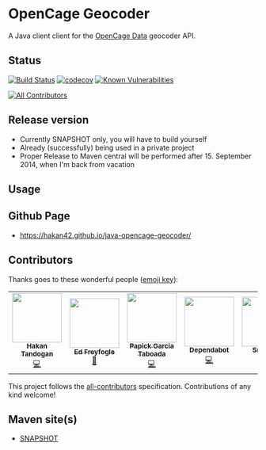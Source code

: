 # OpenCage Geocoder

A Java client client for the [OpenCage Data](https://opencagedata.com)
geocoder API.

## Status
[![Build Status](https://travis-ci.org/hakan42/java-opencage-geocoder.svg?branch=master)](https://travis-ci.org/hakan42/java-opencage-geocoder)
[![codecov](https://codecov.io/gh/hakan42/java-opencage-geocoder/branch/master/graph/badge.svg)](https://codecov.io/gh/hakan42/java-opencage-geocoder)
[![Known Vulnerabilities](https://snyk.io/test/github/hakan42/java-opencage-geocoder/badge.svg?targetFile=library/pom.xml)](https://snyk.io/test/github/hakan42/java-opencage-geocoder?targetFile=library/pom.xml)
<!-- ALL-CONTRIBUTORS-BADGE:START - Do not remove or modify this section -->
[![All Contributors](https://img.shields.io/badge/all_contributors-5-orange.svg?style=flat-square)](#contributors)
<!-- ALL-CONTRIBUTORS-BADGE:END -->

## Release version

* Currently SNAPSHOT only, you will have to build yourself
* Already (successfully) being used in a private project
* Proper Release to Maven central will be performed after 15. September 2014, when I'm back from vacation


## Usage


## Github Page
* https://hakan42.github.io/java-opencage-geocoder/

## Contributors

Thanks goes to these wonderful people ([emoji key](https://allcontributors.org/docs/en/emoji-key)):

<!-- ALL-CONTRIBUTORS-LIST:START - Do not remove or modify this section -->
<!-- prettier-ignore-start -->
<!-- markdownlint-disable -->
<table>
  <tr>
    <td align="center"><a href="https://blog.gurkensalat.com/"><img src="https://avatars2.githubusercontent.com/u/352641?v=4" width="100px;" alt=""/><br /><sub><b>Hakan Tandogan</b></sub></a><br /><a href="https://github.com/hakan42/java-opencage-geocoder/commits?author=hakan42" title="Code">💻</a></td>
    <td align="center"><a href="https://freyfogle.com"><img src="https://avatars1.githubusercontent.com/u/351074?v=4" width="100px;" alt=""/><br /><sub><b>Ed Freyfogle</b></sub></a><br /><a href="https://github.com/hakan42/java-opencage-geocoder/commits?author=freyfogle" title="Documentation">📖</a></td>
    <td align="center"><a href="http://pgt.de"><img src="https://avatars2.githubusercontent.com/u/1474196?v=4" width="100px;" alt=""/><br /><sub><b>Papick Garcia Taboada</b></sub></a><br /><a href="https://github.com/hakan42/java-opencage-geocoder/commits?author=pgtaboada" title="Code">💻</a></td>
    <td align="center"><a href="https://dependabot.com"><img src="https://avatars1.githubusercontent.com/u/27347476?v=4" width="100px;" alt=""/><br /><sub><b>Dependabot</b></sub></a><br /><a href="https://github.com/hakan42/java-opencage-geocoder/commits?author=dependabot" title="Code">💻</a></td>
    <td align="center"><a href="https://snyk.io"><img src="https://avatars2.githubusercontent.com/u/19733683?v=4" width="100px;" alt=""/><br /><sub><b>Snyk bot</b></sub></a><br /><a href="#security-snyk-bot" title="Security">🛡️</a></td>
  </tr>
</table>

<!-- markdownlint-enable -->
<!-- prettier-ignore-end -->
<!-- ALL-CONTRIBUTORS-LIST:END -->

This project follows the [all-contributors](https://github.com/all-contributors/all-contributors) specification. Contributions of any kind welcome!

## Maven site(s)
* [SNAPSHOT](http://hakan42.github.io/java-opencage-geocoder/site/0.1.0-SNAPSHOT/)
